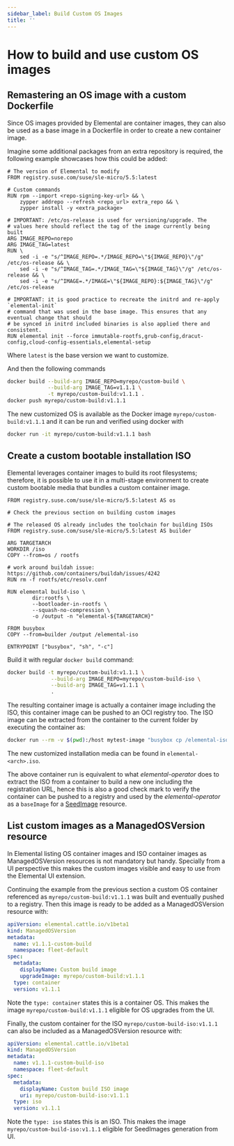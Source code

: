 ```yaml
---
sidebar_label: Build Custom OS Images
title: ''
---
```


<head>
  <link rel="canonical" href="https://elemental.docs.rancher.com/custom-images"/>
</head>

# How to build and use custom OS images

## Remastering an OS image with a custom Dockerfile

Since OS images provided by Elemental are container images, they can also be used as a base image
in a Dockerfile in order to create a new container image.

Imagine some additional packages from an extra repository is required, the following example
showcases how this could be added:

```docker showLineNumbers
# The version of Elemental to modify
FROM registry.suse.com/suse/sle-micro/5.5:latest

# Custom commands
RUN rpm --import <repo-signing-key-url> && \
    zypper addrepo --refresh <repo_url> extra_repo && \
    zypper install -y <extra_package>

# IMPORTANT: /etc/os-release is used for versioning/upgrade. The
# values here should reflect the tag of the image currently being built
ARG IMAGE_REPO=norepo
ARG IMAGE_TAG=latest
RUN \
    sed -i -e "s/^IMAGE_REPO=.*/IMAGE_REPO=\"${IMAGE_REPO}\"/g" /etc/os-release && \
    sed -i -e "s/^IMAGE_TAG=.*/IMAGE_TAG=\"${IMAGE_TAG}\"/g" /etc/os-release && \
    sed -i -e "s/^IMAGE=.*/IMAGE=\"${IMAGE_REPO}:${IMAGE_TAG}\"/g" /etc/os-release

# IMPORTANT: it is good practice to recreate the initrd and re-apply `elemental-init`
# command that was used in the base image. This ensures that any eventual change that should
# be synced in initrd included binaries is also applied there and consistent.
RUN elemental init --force immutable-rootfs,grub-config,dracut-config,cloud-config-essentials,elemental-setup
```

Where `latest` is the base version we want to customize.

And then the following commands

```bash showLineNumbers
docker build --build-arg IMAGE_REPO=myrepo/custom-build \
             --build-arg IMAGE_TAG=v1.1.1 \
             -t myrepo/custom-build:v1.1.1 .
docker push myrepo/custom-build:v1.1.1
```

The new customized OS is available as the Docker image `myrepo/custom-build:v1.1.1` and it can
be run and verified using docker with

```bash showLineNumbers
docker run -it myrepo/custom-build:v1.1.1 bash
```

## Create a custom bootable installation ISO

Elemental leverages container images to build its root filesystems; therefore, it is possible
to use it in a multi-stage environment to create custom bootable media that bundles a custom container image.

```docker showLineNumbers
FROM registry.suse.com/suse/sle-micro/5.5:latest AS os

# Check the previous section on building custom images

# The released OS already includes the toolchain for building ISOs
FROM registry.suse.com/suse/sle-micro/5.5:latest AS builder

ARG TARGETARCH
WORKDIR /iso
COPY --from=os / rootfs

# work around buildah issue: https://github.com/containers/buildah/issues/4242
RUN rm -f rootfs/etc/resolv.conf

RUN elemental build-iso \
        dir:rootfs \
        --bootloader-in-rootfs \
        --squash-no-compression \
        -o /output -n "elemental-${TARGETARCH}"

FROM busybox
COPY --from=builder /output /elemental-iso

ENTRYPOINT ["busybox", "sh", "-c"]
```

Build it with regular `docker build` command:

```bash showLineNumbers
docker build -t myrepo/custom-build:v1.1.1 \
              --build-arg IMAGE_REPO=myrepo/custom-build-iso \
              --build-arg IMAGE_TAG=v1.1.1 \
              .
```

The resulting container image is actually a container image including the ISO,
this container image can be pushed to an OCI registry too. The ISO image can be
extracted from the container to the current folder by executing the container as:

```bash showLineNumbers
docker run --rm -v $(pwd):/host mytest-image "busybox cp /elemental-iso/*.iso /host"
```

The new customized installation media can be found in `elemental-<arch>.iso`.

The above container run is equivalent to what *elemental-operator* does to extract
the ISO from a container to build a new one including the registration URL,
hence this is also a good check mark to verify the container can be pushed to a
registry and used by the *elemental-operator* as a `baseImage` for a
[SeedImage](seedimage-reference) resource.


## List custom images as a ManagedOSVersion resource

In Elemental listing OS container images and ISO container images as ManagedOSVersion
resources is not mandatory but handy. Specially from a UI perspective this makes
the custom images visible and easy to use from the Elemental UI extension.

Continuing the example from the previous section a custom OS container referenced as
`myrepo/custom-build:v1.1.1` was built and eventually pushed to a registry. Then this
image is ready to be added as a ManagedOSVersion resource with:

```yaml showLineNumbers
apiVersion: elemental.cattle.io/v1beta1
kind: ManagedOSVersion
metadata:
  name: v1.1.1-custom-build
  namespace: fleet-default
spec:
  metadata:
    displayName: Custom build image
    upgradeImage: myrepo/custom-build:v1.1.1
  type: container
  version: v1.1.1
```

Note the `type: container` states this is a container OS. This makes the image `myrepo/custom-build:v1.1.1`
eligible for OS upgrades from the UI.

Finally, the custom container for the ISO `myrepo/custom-build-iso:v1.1.1` can also be included
as a ManagedOSVersion resource with:

```yaml showLineNumbers
apiVersion: elemental.cattle.io/v1beta1
kind: ManagedOSVersion
metadata:
  name: v1.1.1-custom-build-iso
  namespace: fleet-default
spec:
  metadata:
    displayName: Custom build ISO image
    uri: myrepo/custom-build-iso:v1.1.1
  type: iso
  version: v1.1.1
```

Note the  `type: iso` states this is an ISO. This makes the image `myrepo/custom-build-iso:v1.1.1`
eligible for SeedImages generation from UI.
